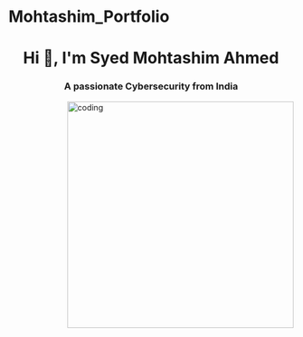# Mohtashim_Portfolio
<h1 align="center">Hi 👋, I'm Syed Mohtashim Ahmed</h1>
<h3 align="center">A passionate Cybersecurity from India</h3>
<img align="right" alt="coding" width="400" src="https://user-images.githubusercontent.com/55389276/140866485-8fb1c876-9a8f-4d6a-98dc-08c4981eaf70.gif">
